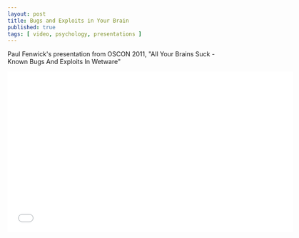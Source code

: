 ```yaml
---
layout: post
title: Bugs and Exploits in Your Brain
published: true
tags: [ video, psychology, presentations ]
---
```


Paul Fenwick's presentation from OSCON 2011, "All Your Brains Suck - Known Bugs And Exploits In Wetware"
 
<iframe width="640" height="360" src="//www.youtube.com/embed/OnX5v0uwNjc?feature=player_detailpage" frameborder="0" allowfullscreen></iframe>
